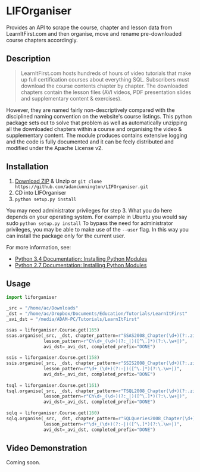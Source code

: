 LIFOrganiser
============

Provides an API to scrape the course, chapter and lesson data from LearnItFirst.com and then organise, move and rename pre-downloaded course chapters accordingly.


## Description
>LearnItFirst.com hosts hundreds of hours of video tutorials that make up full certification courses about everything SQL. Subscribers must download the course contents chapter by chapter. The downloaded chapters contain the lesson files (AVI videos, PDF presentation slides and supplementary content & exercises). 

However, they are named fairly non-descriptively compared with the disciplined naming convention on the website's course listings. This python package sets out to solve that problem as well as automatically unzipping all the downloaded chapters within a course and organising the video & supplementary content. The module produces contains extensive logging and the code is fully documented and it can be feely distributed and modified under the Apache License v2.


## Installation
1. [Download ZIP](https://github.com/adamcunnington/LIFOrganiser/archive/master.zip) & Unzip or ```git clone https://github.com/adamcunnington/LIFOrganiser.git```
2. CD into LIFOrganiser
3. ```python setup.py install```

You may need administrator privileges for step 3. What you do here depends on your operating system. For example in Ubuntu you would say sudo ```python setup.py install``` To bypass the need for administrator privileges, you may be able to make use of the ```--user``` flag. In this way you can install the package only for the current user.

For more information, see:
* [Python 3.4 Documentation: Installing Python Modules](https://docs.python.org/3.4/install/index.html)
* [Python 2.7 Documentation: Installing Python Modules](https://docs.python.org/2.7/install/index.html)


## Usage
```python
import liforganiser

_src = "/home/ac/Downloads"
_dst = "/home/ac/Dropbox/Documents/Education/Tutorials/LearnItFirst"
_avi_dst = "/media/ADAM-PC/Tutorials/LearnItFirst"

ssas = liforganiser.Course.get(165)
ssas.organise(_src, _dst, chapter_pattern=r"SSAS2008_Chapter(\d+)(?:.zip|)",
              lesson_pattern=r"Ch\d+_(\d+)(?:_|)([^\.]*)(?:\.\w+|)",
              avi_dst=_avi_dst, completed_prefix="DONE")
              
ssis = liforganiser.Course.get(158)
ssis.organise(_src, _dst, chapter_pattern=r"SSIS2008_Chapter(\d+)(?:.zip|)",
              lesson_pattern=r"\d+_(\d+)(?:-|)([^\.]*)(?:\.\w+|)",
              avi_dst=_avi_dst, completed_prefix="DONE")
              
tsql = liforganiser.Course.get(161)
tsql.organise(_src, _dst, chapter_pattern=r"TSQL2008_Chapter(\d+)(?:.zip|)",
              lesson_pattern=r"Ch\d+_(\d+)(?:_|)([^\.]*)(?:\.\w+|)",
              avi_dst=_avi_dst, completed_prefix="DONE")
              
sqlq = liforganiser.Course.get(160)
sqlq.organise(_src, _dst, chapter_pattern=r"SQLQueries2008_Chapter(\d+)(?:.zip|)",
              lesson_pattern=r"\d+_(\d+)(?:-|)([^\.]*)(?:\.\w+|)",
              avi_dst=_avi_dst, completed_prefix="DONE")
```

## Video Demonstration
Coming soon.
